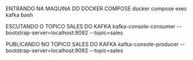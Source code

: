 ENTRANDO NA MAQUINA DO DOCKER COMPOSE
docker compose exec kafka bash


ESCUTANDO O TOPICO SALES DO KAFKA
kafka-console-consumer --bootstrap-server=localhost:9092 --topic=sales

PUBLICANDO NO TOPICO SALES DO KAFKA
kafka-console-producer --bootstrap-server=localhost:9092 --topic=sales